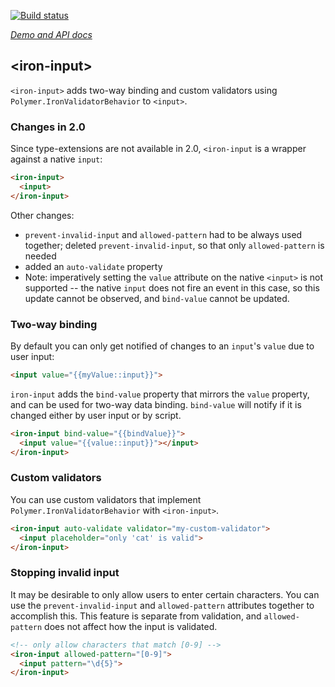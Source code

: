 
<!---

This README is automatically generated from the comments in these files:
iron-input.html

Edit those files, and our readme bot will duplicate them over here!
Edit this file, and the bot will squash your changes :)

The bot does some handling of markdown. Please file a bug if it does the wrong
thing! https://github.com/PolymerLabs/tedium/issues

-->

[![Build status](https://travis-ci.org/PolymerElements/iron-input.svg?branch=master)](https://travis-ci.org/PolymerElements/iron-input)

_[Demo and API docs](https://elements.polymer-project.org/elements/iron-input)_


## &lt;iron-input&gt;

`<iron-input>` adds two-way binding and custom validators using `Polymer.IronValidatorBehavior`
to `<input>`.

### Changes in 2.0
Since type-extensions are not available in 2.0, `<iron-input` is a wrapper against a native `input`:

```html
<iron-input>
  <input>
</iron-input>
 ```

Other changes:
- `prevent-invalid-input` and `allowed-pattern` had to be always used together; deleted `prevent-invalid-input`, so that only 
`allowed-pattern` is needed
- added an `auto-validate` property
- Note: imperatively setting the `value` attribute on the native `<input>` is not supported -- the native `input` does not fire an event in this case, so this update cannot be observed, and `bind-value` cannot be updated.

### Two-way binding

By default you can only get notified of changes to an `input`'s `value` due to user input:

```html
<input value="{{myValue::input}}">
```

`iron-input` adds the `bind-value` property that mirrors the `value` property, and can be used
for two-way data binding. `bind-value` will notify if it is changed either by user input or by script.

```html
<iron-input bind-value="{{bindValue}}">
  <input value="{{value::input}}"></input>
</iron-input>
```

### Custom validators

You can use custom validators that implement `Polymer.IronValidatorBehavior` with `<iron-input>`.

```html
<iron-input auto-validate validator="my-custom-validator">
  <input placeholder="only 'cat' is valid">
</iron-input>
```

### Stopping invalid input

It may be desirable to only allow users to enter certain characters. You can use the
`prevent-invalid-input` and `allowed-pattern` attributes together to accomplish this. This feature
is separate from validation, and `allowed-pattern` does not affect how the input is validated.

```html
<!-- only allow characters that match [0-9] -->
<iron-input allowed-pattern="[0-9]">
  <input pattern="\d{5}">
</iron-input>
```


